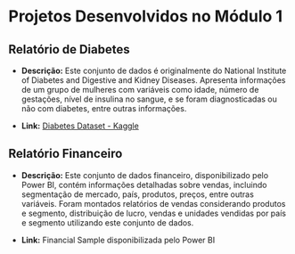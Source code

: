 # Projetos Desenvolvidos no Módulo 1

## Relatório de Diabetes 

- **Descrição:** Este conjunto de dados é originalmente do National Institute of Diabetes and Digestive and Kidney Diseases. Apresenta informações de um grupo de mulheres com variáveis como idade, número de gestações, nível de insulina no sangue, e se foram diagnosticadas ou não com diabetes, entre outras informações.

- **Link:**  [Diabetes Dataset - Kaggle](https://www.kaggle.com/datasets/akshaydattatraykhare/diabetes-dataset)

## Relatório Financeiro 

- **Descrição:**  Este conjunto de dados financeiro, disponibilizado pelo Power BI, contém informações detalhadas sobre vendas, incluindo segmentação de mercado, país, produtos, preços, entre outras variáveis. Foram montados relatórios de vendas considerando produtos e segmento, distribuição de lucro, vendas e unidades vendidas por país e segmento utilizando este conjunto de dados.

- **Link:**  Financial Sample disponibilizada pelo Power BI
